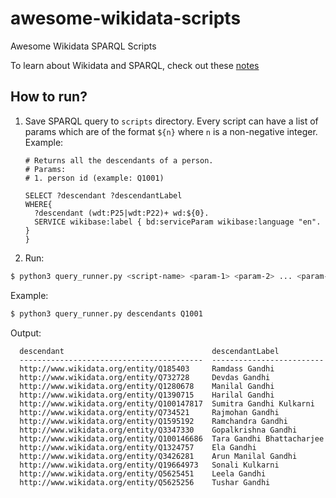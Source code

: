 # awesome-wikidata-scripts

Awesome Wikidata SPARQL Scripts

To learn about Wikidata and SPARQL, check out these [notes](https://github.com/nikhilkumarsingh/awesome-wikidata-scripts/blob/main/wikidata.ipynb)


## How to run?

1. Save SPARQL query to `scripts` directory. Every script can have a list of params which are of the format `${n}` where `n` is a non-negative integer. 
   Example:
    ```
    # Returns all the descendants of a person.
    # Params:
    # 1. person id (example: Q1001)

    SELECT ?descendant ?descendantLabel
    WHERE{
      ?descendant (wdt:P25|wdt:P22)+ wd:${0}.
      SERVICE wikibase:label { bd:serviceParam wikibase:language "en". }
    }
    ```


2. Run:
  ```bash
  $ python3 query_runner.py <script-name> <param-1> <param-2> ... <param-n>
  ```

  Example:
  ```bash
  $ python3 query_runner.py descendants Q1001
  ```

  Output:
  ```
    descendant                                 descendantLabel
    -----------------------------------------  -------------------------
    http://www.wikidata.org/entity/Q185403     Ramdass Gandhi
    http://www.wikidata.org/entity/Q732728     Devdas Gandhi
    http://www.wikidata.org/entity/Q1280678    Manilal Gandhi
    http://www.wikidata.org/entity/Q1390715    Harilal Gandhi
    http://www.wikidata.org/entity/Q100147817  Sumitra Gandhi Kulkarni
    http://www.wikidata.org/entity/Q734521     Rajmohan Gandhi
    http://www.wikidata.org/entity/Q1595192    Ramchandra Gandhi
    http://www.wikidata.org/entity/Q3347330    Gopalkrishna Gandhi
    http://www.wikidata.org/entity/Q100146686  Tara Gandhi Bhattacharjee
    http://www.wikidata.org/entity/Q1324757    Ela Gandhi
    http://www.wikidata.org/entity/Q3426281    Arun Manilal Gandhi
    http://www.wikidata.org/entity/Q19664973   Sonali Kulkarni
    http://www.wikidata.org/entity/Q5625451    Leela Gandhi
    http://www.wikidata.org/entity/Q5625256    Tushar Gandhi
  ```
